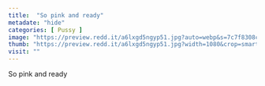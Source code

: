```yaml
---
title:  "So pink and ready"
metadate: "hide"
categories: [ Pussy ]
image: "https://preview.redd.it/a6lxgd5ngyp51.jpg?auto=webp&s=7c7f8308c7bd97c4324ef42ad99618b4c3f63c4a"
thumb: "https://preview.redd.it/a6lxgd5ngyp51.jpg?width=1080&crop=smart&auto=webp&s=65c021f196159fe54c7bf705f91d6824ef27549a"
visit: ""
---
```

So pink and ready

